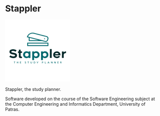 # Stappler

<img src="https://github.com/el-rookie/Stappler/blob/master/Stappler/src/res/stappler_logo.png" width="210" height="200">

Stappler, the study planner.

Software developed on the course of the Software Engineering subject
at the Computer Engineering and Informatics Department, University of Patras.
